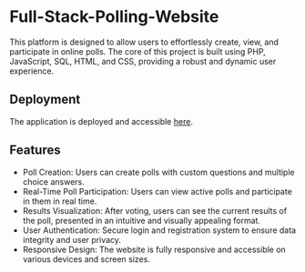 # Full-Stack-Polling-Website

This platform is designed to allow users to effortlessly create, view, and participate in online polls. The core of this project is built using PHP, JavaScript, SQL, HTML, and CSS, providing a robust and dynamic user experience.

## Deployment
The application is deployed and accessible [here](http://www.webdev.cs.uregina.ca/~drew111w/Assignments/Assignment6/main.php).

## Features
* Poll Creation: Users can create polls with custom questions and multiple choice answers.
* Real-Time Poll Participation: Users can view active polls and participate in them in real time.
* Results Visualization: After voting, users can see the current results of the poll, presented in an intuitive and visually appealing format.
* User Authentication: Secure login and registration system to ensure data integrity and user privacy.
* Responsive Design: The website is fully responsive and accessible on various devices and screen sizes.
